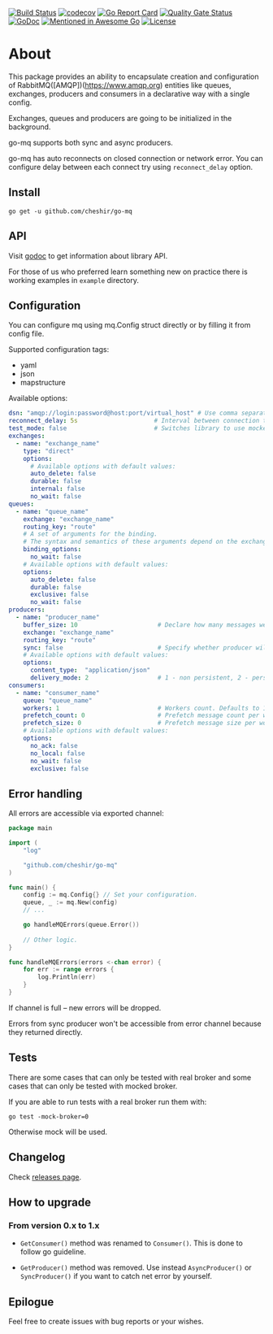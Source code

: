 [![Build Status](https://github.com/cheshir/go-mq/actions/workflows/go.yml/badge.svg)](https://github.com/cheshir/go-mq/actions/workflows/go.yml)
[![codecov](https://codecov.io/gh/cheshir/go-mq/branch/master/graph/badge.svg)](https://codecov.io/gh/cheshir/go-mq)
[![Go Report Card](https://goreportcard.com/badge/cheshir/go-mq)](https://goreportcard.com/report/github.com/cheshir/go-mq)
[![Quality Gate Status](https://sonarcloud.io/api/project_badges/measure?project=cheshir_go-mq&metric=alert_status)](https://sonarcloud.io/summary/new_code?id=cheshir_go-mq) 
[![GoDoc](https://godoc.org/github.com/cheshir/go-mq?status.svg)](https://godoc.org/github.com/cheshir/go-mq)
[![Mentioned in Awesome Go](https://awesome.re/mentioned-badge-flat.svg)](https://github.com/avelino/awesome-go)
[![License](https://img.shields.io/badge/license-Apache%202.0-blue.svg)](https://github.com/cheshir/go-mq/blob/master/LICENSE)


# About

This package provides an ability to encapsulate creation and configuration of RabbitMQ([AMQP])(https://www.amqp.org) entities 
like queues, exchanges, producers and consumers in a declarative way with a single config.

Exchanges, queues and producers are going to be initialized in the background.

go-mq supports both sync and async producers.

go-mq has auto reconnects on closed connection or network error.
You can configure delay between each connect try using `reconnect_delay` option.

## Install

`go get -u github.com/cheshir/go-mq`

## API

Visit [godoc](https://godoc.org/github.com/cheshir/go-mq) to get information about library API.

For those of us who preferred learn something new on practice there is working examples in `example` directory.

## Configuration

You can configure mq using mq.Config struct directly or by filling it from config file.

Supported configuration tags:

* yaml
* json
* mapstructure

Available options:

```yaml
dsn: "amqp://login:password@host:port/virtual_host" # Use comma separated list for cluster connection
reconnect_delay: 5s                     # Interval between connection tries. Check https://golang.org/pkg/time/#ParseDuration for details.
test_mode: false                        # Switches library to use mocked broker. Defaults to false.
exchanges:
  - name: "exchange_name"
    type: "direct"
    options:
      # Available options with default values:
      auto_delete: false
      durable: false
      internal: false
      no_wait: false
queues:
  - name: "queue_name"
    exchange: "exchange_name"
    routing_key: "route"
    # A set of arguments for the binding.
    # The syntax and semantics of these arguments depend on the exchange class.
    binding_options:
      no_wait: false
    # Available options with default values:
    options:
      auto_delete: false
      durable: false
      exclusive: false
      no_wait: false
producers:
  - name: "producer_name"
    buffer_size: 10                      # Declare how many messages we can buffer during fat messages publishing.
    exchange: "exchange_name"
    routing_key: "route"
    sync: false                          # Specify whether producer will worked in sync or async mode.
    # Available options with default values:
    options:
      content_type:  "application/json"
      delivery_mode: 2                   # 1 - non persistent, 2 - persistent.
consumers:
  - name: "consumer_name"
    queue: "queue_name"
    workers: 1                           # Workers count. Defaults to 1.
    prefetch_count: 0                    # Prefetch message count per worker.
    prefetch_size: 0                     # Prefetch message size per worker.
    # Available options with default values:
    options:
      no_ack: false
      no_local: false
      no_wait: false
      exclusive: false
```

## Error handling

All errors are accessible via exported channel:

```go
package main

import (
	"log"

	"github.com/cheshir/go-mq"
)

func main() {
	config := mq.Config{} // Set your configuration.
	queue, _ := mq.New(config)
	// ...

	go handleMQErrors(queue.Error())
	
	// Other logic.
}

func handleMQErrors(errors <-chan error) {
	for err := range errors {
		log.Println(err)
	}
}
```

If channel is full – new errors will be dropped.

Errors from sync producer won't be accessible from error channel because they returned directly.

## Tests

There are some cases that can only be tested with real broker 
and some cases that can only be tested with mocked broker.
 
If you are able to run tests with a real broker run them with:

`go test -mock-broker=0`

Otherwise mock will be used.

## Changelog

Check [releases page](https://github.com/cheshir/go-mq/releases).

## How to upgrade

### From version 0.x to 1.x

* `GetConsumer()` method was renamed to `Consumer()`. This is done to follow go guideline.

* `GetProducer()` method was removed. Use instead `AsyncProducer()` or `SyncProducer()` if you want to catch net error by yourself.

## Epilogue

Feel free to create issues with bug reports or your wishes.
